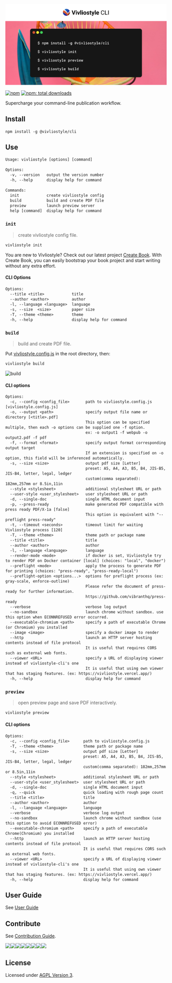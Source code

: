 ![Vivliostyle CLI](assets/cover.jpg)

[![npm](https://flat.badgen.net/npm/v/@vivliostyle/cli)][npm-url]
[![npm: total downloads](https://flat.badgen.net/npm/dt/@vivliostyle/cli)][npm-url]

[npm-url]: https://npmjs.org/package/@vivliostyle/cli

Supercharge your command-line publication workflow.

## Install

```
npm install -g @vivliostyle/cli
```

## Use

```
Usage: vivliostyle [options] [command]

Options:
  -v, --version   output the version number
  -h, --help      display help for command

Commands:
  init            create vivliostyle config
  build           build and create PDF file
  preview         launch preview server
  help [command]  display help for command
```

### `init`

> create vivliostyle config file.

```bash
vivliostyle init
```

You are new to Vivliostyle? Check out our latest project [Create Book](https://github.com/vivliostyle/create-book#readme).
With Create Book, you can easily bootstrap your book project and start writing without any extra effort.

#### CLI Options

```
Options:
  --title <title>            title
  --author <author>          author
  -l, --language <language>  language
  -s, --size  <size>         paper size
  -T, --theme <theme>        theme
  -h, --help                 display help for command
```

### `build`

> build and create PDF file.

Put [vivliostyle.config.js](https://github.com/vivliostyle/create-book/blob/master/templates/default/vivliostyle.config.js) in the root directory, then:

```bash
vivliostyle build
```

![build](assets/build.gif)

#### CLI options

```
Options:
  -c, --config <config_file>       path to vivliostyle.config.js [vivliostyle.config.js]
  -o, --output <path>              specify output file name or directory [<title>.pdf]
                                   This option can be specified multiple, then each -o options can be supplied one -f option.
                                   ex: -o output1 -f webpub -o output2.pdf -f pdf
  -f, --format <format>            specify output format corresponding output target
                                   If an extension is specified on -o option, this field will be inferenced automatically.
  -s, --size <size>                output pdf size [Letter]
                                   preset: A5, A4, A3, B5, B4, JIS-B5, JIS-B4, letter, legal, ledger
                                   custom(comma separated): 182mm,257mm or 8.5in,11in
  --style <stylesheet>             additional stylesheet URL or path
  --user-style <user_stylesheet>   user stylesheet URL or path
  -d, --single-doc                 single HTML document input
  -p, --press-ready                make generated PDF compatible with press ready PDF/X-1a [false]
                                   This option is equivalent with "--preflight press-ready"
  -t, --timeout <seconds>          timeout limit for waiting Vivliostyle process [120]
  -T, --theme <theme>              theme path or package name
  --title <title>                  title
  --author <author>                author
  -l, --language <language>        language
  --render-mode <mode>             if docker is set, Vivliostyle try to render PDF on Docker container [local] (choices: "local", "docker")
  --preflight <mode>               apply the process to generate PDF for printing (choices: "press-ready", "press-ready-local")
  --preflight-option <options...>  options for preflight process (ex: gray-scale, enforce-outline)
                                   Please refer the document of press-ready for further information.
                                   https://github.com/vibranthq/press-ready
  --verbose                        verbose log output
  --no-sandbox                     launch chrome without sandbox. use this option when ECONNREFUSED error occurred.
  --executable-chromium <path>     specify a path of executable Chrome (or Chromium) you installed
  --image <image>                  specify a docker image to render
  --http                           launch an HTTP server hosting contents instead of file protocol
                                   It is useful that requires CORS such as external web fonts.
  --viewer <URL>                   specify a URL of displaying viewer instead of vivliostyle-cli's one
                                   It is useful that using own viewer that has staging features. (ex: https://vivliostyle.vercel.app/)
  -h, --help                       display help for command
```

### `preview`

> open preview page and save PDF interactively.

```bash
vivliostyle preview
```

#### CLI options

```
Options:
  -c, --config <config_file>      path to vivliostyle.config.js
  -T, --theme <theme>             theme path or package name
  -s, --size <size>               output pdf size [Letter]
                                  preset: A5, A4, A3, B5, B4, JIS-B5, JIS-B4, letter, legal, ledger
                                  custom(comma separated): 182mm,257mm or 8.5in,11in
  --style <stylesheet>            additional stylesheet URL or path
  --user-style <user_stylesheet>  user stylesheet URL or path
  -d, --single-doc                single HTML document input
  -q, --quick                     quick loading with rough page count
  --title <title>                 title
  --author <author>               author
  -l, --language <language>       language
  --verbose                       verbose log output
  --no-sandbox                    launch chrome without sandbox (use this option to avoid ECONNREFUSED error)
  --executable-chromium <path>    specify a path of executable Chrome(Chromium) you installed
  --http                          launch an HTTP server hosting contents instead of file protocol
                                  It is useful that requires CORS such as external web fonts.
  --viewer <URL>                  specify a URL of displaying viewer instead of vivliostyle-cli's one
                                  It is useful that using own viewer that has staging features. (ex: https://vivliostyle.vercel.app/)
  -h, --help                      display help for command
```

## User Guide

See [User Guide](https://docs.vivliostyle.org/#/vivliostyle-cli)

## Contribute

See [Contribution Guide](CONTRIBUTING.md).

[![](https://sourcerer.io/fame/uetchy/vivliostyle/vivliostyle-cli/images/0)](https://sourcerer.io/fame/uetchy/vivliostyle/vivliostyle-cli/links/0)[![](https://sourcerer.io/fame/uetchy/vivliostyle/vivliostyle-cli/images/1)](https://sourcerer.io/fame/uetchy/vivliostyle/vivliostyle-cli/links/1)[![](https://sourcerer.io/fame/uetchy/vivliostyle/vivliostyle-cli/images/2)](https://sourcerer.io/fame/uetchy/vivliostyle/vivliostyle-cli/links/2)[![](https://sourcerer.io/fame/uetchy/vivliostyle/vivliostyle-cli/images/3)](https://sourcerer.io/fame/uetchy/vivliostyle/vivliostyle-cli/links/3)[![](https://sourcerer.io/fame/uetchy/vivliostyle/vivliostyle-cli/images/4)](https://sourcerer.io/fame/uetchy/vivliostyle/vivliostyle-cli/links/4)[![](https://sourcerer.io/fame/uetchy/vivliostyle/vivliostyle-cli/images/5)](https://sourcerer.io/fame/uetchy/vivliostyle/vivliostyle-cli/links/5)[![](https://sourcerer.io/fame/uetchy/vivliostyle/vivliostyle-cli/images/6)](https://sourcerer.io/fame/uetchy/vivliostyle/vivliostyle-cli/links/6)[![](https://sourcerer.io/fame/uetchy/vivliostyle/vivliostyle-cli/images/7)](https://sourcerer.io/fame/uetchy/vivliostyle/vivliostyle-cli/links/7)

## License

Licensed under [AGPL Version 3](http://www.gnu.org/licenses/agpl.html).
